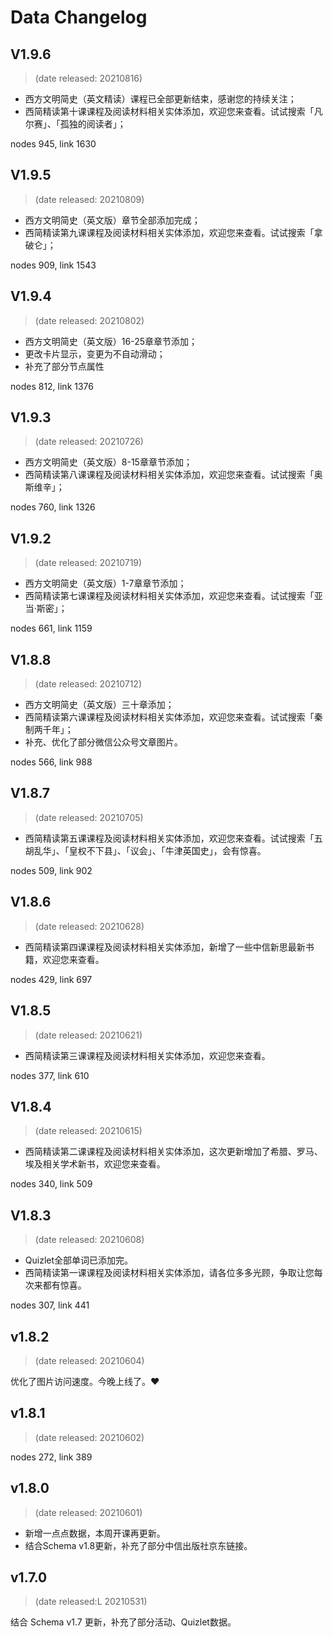 
# Data Changelog
## V1.9.6

> (date released: 20210816)

- 西方文明简史（英文精读）课程已全部更新结束，感谢您的持续关注；
- 西简精读第十课课程及阅读材料相关实体添加，欢迎您来查看。试试搜索「凡尔赛」、「孤独的阅读者」；

nodes 945, link 1630

## V1.9.5

> (date released: 20210809)

- 西方文明简史（英文版）章节全部添加完成；
- 西简精读第九课课程及阅读材料相关实体添加，欢迎您来查看。试试搜索「拿破仑」；

nodes 909, link 1543

## V1.9.4

> (date released: 20210802)

- 西方文明简史（英文版）16-25章章节添加；
- 更改卡片显示，变更为不自动滑动；
- 补充了部分节点属性

nodes 812, link 1376

## V1.9.3

> (date released: 20210726)

- 西方文明简史（英文版）8-15章章节添加；
- 西简精读第八课课程及阅读材料相关实体添加，欢迎您来查看。试试搜索「奥斯维辛」；

nodes 760, link 1326

## V1.9.2

> (date released: 20210719)

- 西方文明简史（英文版）1-7章章节添加；
- 西简精读第七课课程及阅读材料相关实体添加，欢迎您来查看。试试搜索「亚当·斯密」；

nodes 661, link 1159

## V1.8.8

> (date released: 20210712)

- 西方文明简史（英文版）三十章添加；
- 西简精读第六课课程及阅读材料相关实体添加，欢迎您来查看。试试搜索「秦制两千年」；
- 补充、优化了部分微信公众号文章图片。

nodes 566, link 988

## V1.8.7

> (date released: 20210705)

- 西简精读第五课课程及阅读材料相关实体添加，欢迎您来查看。试试搜索「五胡乱华」、「皇权不下县」、「议会」、「牛津英国史」，会有惊喜。

nodes 509, link 902

## V1.8.6

> (date released: 20210628)

- 西简精读第四课课程及阅读材料相关实体添加，新增了一些中信新思最新书籍，欢迎您来查看。

nodes 429, link 697

## V1.8.5

> (date released: 20210621)

- 西简精读第三课课程及阅读材料相关实体添加，欢迎您来查看。

nodes 377, link 610

## V1.8.4

> (date released: 20210615)

- 西简精读第二课课程及阅读材料相关实体添加，这次更新增加了希腊、罗马、埃及相关学术新书，欢迎您来查看。

nodes 340, link 509

## V1.8.3

> (date released: 20210608)

- Quizlet全部单词已添加完。
- 西简精读第一课课程及阅读材料相关实体添加，请各位多多光顾，争取让您每次来都有惊喜。

nodes 307, link 441

## v1.8.2

> (date released: 20210604)

优化了图片访问速度。今晚上线了。❤️

## v1.8.1 

> (date released: 20210602)

nodes 272, link 389

## v1.8.0

> (date released: 20210601)

- 新增一点点数据，本周开课再更新。
- 结合Schema v1.8更新，补充了部分中信出版社京东链接。

## v1.7.0

> (date released:L 20210531)

结合 Schema v1.7 更新，补充了部分活动、Quizlet数据。
